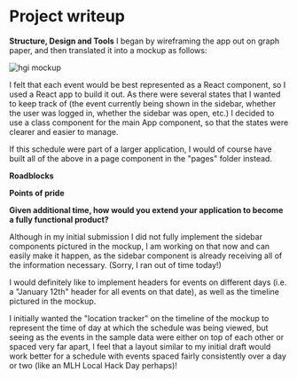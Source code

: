 # Project writeup

**Structure, Design and Tools**
I began by wireframing the app out on graph paper, and then translated it into a mockup as follows:

![hgi mockup](https://i.imgur.com/LAHWLZW.png "hgi mockup")

I felt that each event would be best represented as a React component, so I used a React app to build it out. As there were several states that I wanted to keep track of (the event currently being shown in the sidebar, whether the user was logged in, whether the sidebar was open, etc.) I decided to use a class component for the main App component, so that the states were clearer and easier to manage. 

If this schedule were part of a larger application, I would of course have built all of the above in a page component in the "pages" folder instead.

**Roadblocks**


**Points of pride**


**Given additional time, how would you extend your application to become a fully functional product?**

Although in my initial submission I did not fully implement the sidebar components pictured in the mockup, I am working on that now and can easily make it happen, as the sidebar component is already receiving all of the information necessary. (Sorry, I ran out of time today!)

I would definitely like to implement headers for events on different days (i.e. a "January 12th" header for all events on that date), as well as the timeline pictured in the mockup. 

I initially wanted the "location tracker" on the timeline of the mockup to represent the time of day at which the schedule was being viewed, but seeing as the events in the sample data were either on top of each other or spaced very far apart, I feel that a layout similar to my initial draft would work better for a schedule with events spaced fairly consistently over a day or two (like an MLH Local Hack Day perhaps)!
